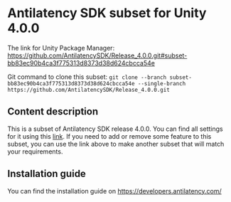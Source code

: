 # Antilatency SDK subset for Unity 4.0.0

The link for Unity Package Manager: https://github.com/AntilatencySDK/Release_4.0.0.git#subset-bb83ec90b4ca3f775313d8373d38d624cbcca54e

Git command to clone this subset: `git clone --branch subset-bb83ec90b4ca3f775313d8373d38d624cbcca54e --single-branch https://github.com/AntilatencySDK/Release_4.0.0.git`

## Content description

This is a subset of Antilatency SDK release 4.0.0. You can find all settings for it using this [link](https://developers.antilatency.com/Sdk/Configurator_en.html#{"Libraries":{"AltEnvironmentAdditionalMarkers":true,"AltEnvironmentArbitrary2D":true,"AltEnvironmentHorizontalGrid":true,"AltEnvironmentPillars":true,"AltEnvironmentSelector":true,"DeviceNetwork":false,"IllumetryDisplay":false,"StereoGlasses":false,"StorageClient":true,"TrackingAlignment":false},"OS":{"Android":{"aar":true},"Linux":{"x86_64":true},"WindowsDesktop":{"x64":true,"x86":true},"WindowsUWP":{"arm64-v8a":true,"armeabi-v7a":true,"x64":true}},"Release":"4.0.0","Target":"Unity","TargetSettings":{"Components":{"AltEnvironmentComponents":true,"AltTrackingComponents":false,"BracerComponents":false,"DeviceNetworkComponents":false,"StorageClientComponents":true},"MathTypes":"UnityEngine.Math","UnityComponents":true,"UnityVersion":"2019.x"}}). If you need to add or remove some feature to this subset, you can use the link above to make another subset that will match your requirements.

## Installation guide

You can find the installation guide on https://developers.antilatency.com/